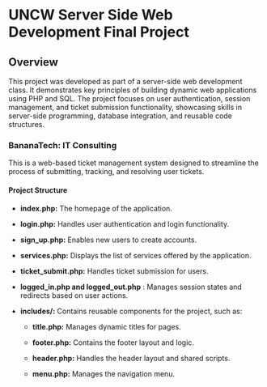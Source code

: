 # UNCW Server Side Web Development Final Project 

## Overview
This project was developed as part of a server-side web development class. It demonstrates key principles of building dynamic web applications using PHP and SQL. The project focuses on user authentication, session management, and ticket submission functionality, showcasing skills in server-side programming, database integration, and reusable code structures. 

### BananaTech: IT Consulting
This is a web-based ticket management system designed to streamline the process of submitting, tracking, and resolving user tickets.

#### Project Structure

- **index.php:** The homepage of the application.

- **login.php:** Handles user authentication and login functionality.

- **sign_up.php:** Enables new users to create accounts.

- **services.php:** Displays the list of services offered by the application.

- **ticket_submit.php:** Handles ticket submission for users.

- **logged_in.php and logged_out.php** : Manages session states and redirects based on user actions.

- **includes/:** Contains reusable components for the project, such as:

  - **title.php:** Manages dynamic titles for pages.

  - **footer.php:** Contains the footer layout and logic.

  - **header.php:** Handles the header layout and shared scripts.

  - **menu.php:** Manages the navigation menu.
